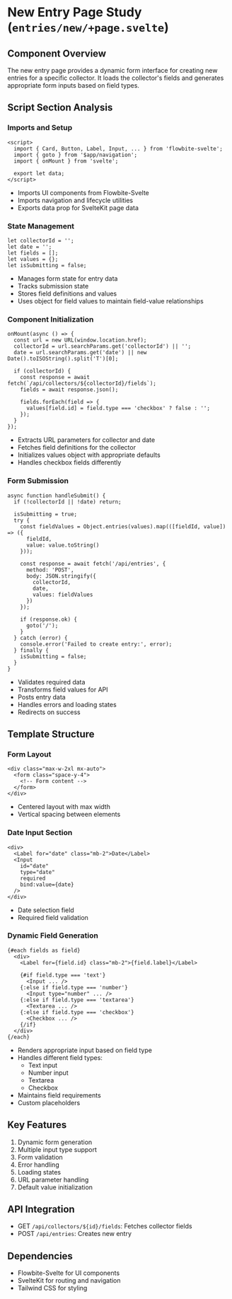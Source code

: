 # New Entry Page Study (`entries/new/+page.svelte`)

## Component Overview

The new entry page provides a dynamic form interface for creating new entries for a specific collector. It loads the collector's fields and generates appropriate form inputs based on field types.

## Script Section Analysis

### Imports and Setup

```svelte
<script>
  import { Card, Button, Label, Input, ... } from 'flowbite-svelte';
  import { goto } from '$app/navigation';
  import { onMount } from 'svelte';

  export let data;
</script>
```

- Imports UI components from Flowbite-Svelte
- Imports navigation and lifecycle utilities
- Exports data prop for SvelteKit page data

### State Management

```svelte
let collectorId = '';
let date = '';
let fields = [];
let values = {};
let isSubmitting = false;
```

- Manages form state for entry data
- Tracks submission state
- Stores field definitions and values
- Uses object for field values to maintain field-value relationships

### Component Initialization

```svelte
onMount(async () => {
  const url = new URL(window.location.href);
  collectorId = url.searchParams.get('collectorId') || '';
  date = url.searchParams.get('date') || new Date().toISOString().split('T')[0];

  if (collectorId) {
    const response = await fetch(`/api/collectors/${collectorId}/fields`);
    fields = await response.json();

    fields.forEach(field => {
      values[field.id] = field.type === 'checkbox' ? false : '';
    });
  }
});
```

- Extracts URL parameters for collector and date
- Fetches field definitions for the collector
- Initializes values object with appropriate defaults
- Handles checkbox fields differently

### Form Submission

```svelte
async function handleSubmit() {
  if (!collectorId || !date) return;

  isSubmitting = true;
  try {
    const fieldValues = Object.entries(values).map(([fieldId, value]) => ({
      fieldId,
      value: value.toString()
    }));

    const response = await fetch('/api/entries', {
      method: 'POST',
      body: JSON.stringify({
        collectorId,
        date,
        values: fieldValues
      })
    });

    if (response.ok) {
      goto('/');
    }
  } catch (error) {
    console.error('Failed to create entry:', error);
  } finally {
    isSubmitting = false;
  }
}
```

- Validates required data
- Transforms field values for API
- Posts entry data
- Handles errors and loading states
- Redirects on success

## Template Structure

### Form Layout

```svelte
<div class="max-w-2xl mx-auto">
  <form class="space-y-4">
    <!-- Form content -->
  </form>
</div>
```

- Centered layout with max width
- Vertical spacing between elements

### Date Input Section

```svelte
<div>
  <Label for="date" class="mb-2">Date</Label>
  <Input
    id="date"
    type="date"
    required
    bind:value={date}
  />
</div>
```

- Date selection field
- Required field validation

### Dynamic Field Generation

```svelte
{#each fields as field}
  <div>
    <Label for={field.id} class="mb-2">{field.label}</Label>

    {#if field.type === 'text'}
      <Input ... />
    {:else if field.type === 'number'}
      <Input type="number" ... />
    {:else if field.type === 'textarea'}
      <Textarea ... />
    {:else if field.type === 'checkbox'}
      <Checkbox ... />
    {/if}
  </div>
{/each}
```

- Renders appropriate input based on field type
- Handles different field types:
  - Text input
  - Number input
  - Textarea
  - Checkbox
- Maintains field requirements
- Custom placeholders

## Key Features

1. Dynamic form generation
2. Multiple input type support
3. Form validation
4. Error handling
5. Loading states
6. URL parameter handling
7. Default value initialization

## API Integration

- GET `/api/collectors/${id}/fields`: Fetches collector fields
- POST `/api/entries`: Creates new entry

## Dependencies

- Flowbite-Svelte for UI components
- SvelteKit for routing and navigation
- Tailwind CSS for styling
